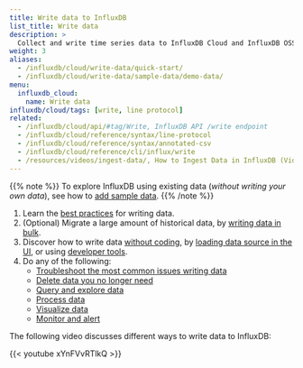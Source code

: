 ```yaml
---
title: Write data to InfluxDB
list_title: Write data
description: >
  Collect and write time series data to InfluxDB Cloud and InfluxDB OSS.
weight: 3
aliases:
  - /influxdb/cloud/write-data/quick-start/
  - /influxdb/cloud/write-data/sample-data/demo-data/
menu:
  influxdb_cloud:
    name: Write data
influxdb/cloud/tags: [write, line protocol]
related:
  - /influxdb/cloud/api/#tag/Write, InfluxDB API /write endpoint
  - /influxdb/cloud/reference/syntax/line-protocol
  - /influxdb/cloud/reference/syntax/annotated-csv
  - /influxdb/cloud/reference/cli/influx/write
  - /resources/videos/ingest-data/, How to Ingest Data in InfluxDB (Video)
---
```


{{% note %}}
To explore InfluxDB using existing data (*without writing your own data*), see how to [add sample data](/influxdb/cloud/query-data/execute-queries/query-sample-data/#add-sample).
{{% /note %}}

1. Learn the [best practices](/influxdb/cloud/write-data/best-practices/) for writing data.
2. (Optional) Migrate a large amount of historical data, by [writing data in bulk](/influxdb/cloud/write-data/bulk-ingest-cloud/).
3. Discover how to write data [without coding](/influxdb/cloud/write-data/no-code), by [loading data source in the UI](/influxdb/cloud/write-data/no-code/load-data/), or using [developer tools](/influxdb/cloud/write-data/developer-tools).
4. Do any of the following:
   - [Troubleshoot the most common issues writing data](/influxdb/cloud/write-data/troubleshoot/)
   - [Delete data you no longer need](/influxdb/cloud/write-data/delete-data/)
   - [Query and explore data](/influxdb/cloud/query-data/)
   - [Process data](/influxdb/cloud/process-data/)
   - [Visualize data](/influxdb/cloud/visualize-data/)
   - [Monitor and alert](/influxdb/cloud/monitor-alert/)

The following video discusses different ways to write data to InfluxDB:

{{< youtube xYnFVvRTlkQ >}}